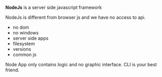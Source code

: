 **NodeJs** is a server side javascript framework

<p>NodeJs is different from browser js and we have no access to api.</p>
<ul>
<li>no dom</li>
<li>no windows</li>
<li>server side apps</li>
<li>filesystem</li>
<li>versions<lil>
<li>common js</li>
</ul>

Node App only contains logic and no graphic interface.
CLI is your best friend.